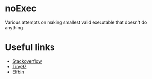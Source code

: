 # noExec
Various attempts on making smallest valid executable that doesn't do anything

# Useful links
* [Stackoverflow](https://stackoverflow.com/questions/553029/what-is-the-smallest-possible-windows-pe-executable)
* [Tiny97](http://www.phreedom.org/research/tinype/)
* [Elfbin](http://timelessname.com/elfbin/)